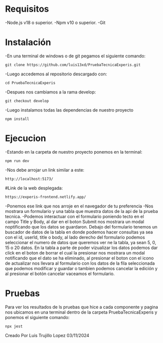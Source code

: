 # Requisitos
-Node.js v18 o superior.
-Npm v10 o superior.
-Git

# Instalación
-En una terminal de windows o de git pegamos el siguiente comando:
```
git clone https://github.com/luis13xd/PruebaTecnicaExperis.git
```

-Luego accedemos al repositorio descargado con:
```
cd PruebaTecnicaExperis
```

-Despues nos cambiamos a la rama develop:
```
git checkout develop
```

-Luego instalamos todas las dependencias de nuestro proyecto
```
npm install
```

# Ejecucion
-Estando en la carpeta de nuestro proyecto ponemos en la terminal:
```
npm run dev
```

-Nos debe arrojar un link similar a este:
```
http://localhost:5173/
```

#Link de la web desplegada:
```
https://experis-frontend.netlify.app/
```


-Ponemos ese link que nos arroje en el navegador de tu preferencia
-Nos mostrara un formulario y una tabla que muestra datos de la api de la prueba tecnica.
-Podemos interactuar con el formulario poniendo tecto en el campo Title y Body, al dar en el boton Submit nos mostrara un modal noptificando que los datos se guardaron. Debajo del formulario tenemos un buscador de datos de la tabla en donde podemos hacer consultas ya sea con el id, userId, title o body, al lado derecho del formulario podemos seleccionar el numero de datos que queremos ver ne la tabla, ya sean 5, 0, 15 o 20 datos. En la tabla a parte de poder vizualizar los datos podemos dar click en el boton de borrar el cual la presionar nos mostrara un modal notificando que el dato se ha eliminado, al presionar el boton con el icono de actualizar nos llevara al formulario con los datos de la fila seleccionada que podemos modificar y guardar o tambien podemos cancelar la edición y al presionar el botón cancelar vaceamos el formulario.

# Pruebas
Para ver los resultados de ls pruebas que hice a cada componente y pagina nos ubicamos en una terminal dentro de la carpeta PruebaTecnicaExperis y ponemos el siguiente comando:
```
npx jest
```



Creado Por Luis Trujillo Lopez
03/11/2024

